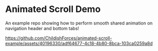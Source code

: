 # Animated Scroll Demo

An example repo showing how to perform smooth shared animation on navigation header and bottom tabs!

https://github.com/ChildishForces/animated-scroll-example/assets/40196330/adf64677-4c18-4b80-8bca-103ca0259a8d
